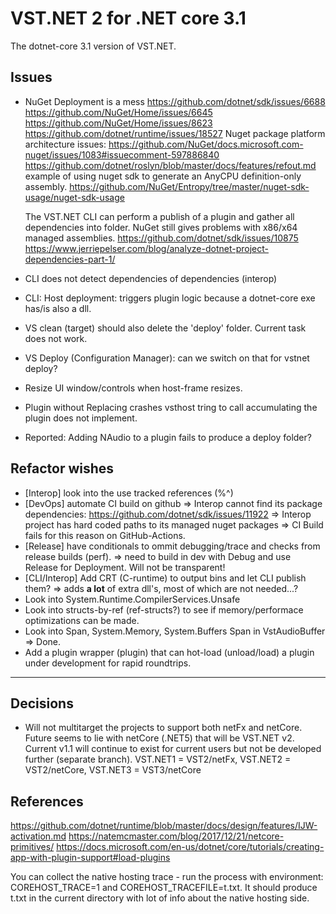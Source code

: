 # VST.NET 2 for .NET core 3.1

The dotnet-core 3.1 version of VST.NET.

## Issues

* NuGet Deployment is a mess
  https://github.com/dotnet/sdk/issues/6688
  https://github.com/NuGet/Home/issues/6645
  https://github.com/NuGet/Home/issues/8623
  https://github.com/dotnet/runtime/issues/18527
  Nuget package platform architecture issues:
  https://github.com/NuGet/docs.microsoft.com-nuget/issues/1083#issuecomment-597886840
  https://github.com/dotnet/roslyn/blob/master/docs/features/refout.md
  example of using nuget sdk to generate an AnyCPU definition-only assembly.
  https://github.com/NuGet/Entropy/tree/master/nuget-sdk-usage/nuget-sdk-usage

  The VST.NET CLI can perform a publish of a plugin and gather all dependencies into folder.
  NuGet still gives problems with x86/x64 managed assemblies.
  https://github.com/dotnet/sdk/issues/10875
  https://www.jerriepelser.com/blog/analyze-dotnet-project-dependencies-part-1/

* CLI does not detect dependencies of dependencies (interop)
* CLI: Host deployment: triggers plugin logic because a dotnet-core exe has/is also a dll.

* VS clean (target) should also delete the 'deploy' folder. Current task does not work.
* VS Deploy (Configuration Manager): can we switch on that for vstnet deploy?

* Resize UI window/controls when host-frame resizes.
* Plugin without Replacing crashes vsthost tring to call accumulating the plugin does not implement.
* Reported: Adding NAudio to a plugin fails to produce a deploy folder?

## Refactor wishes

* [Interop] look into the use tracked references (%^)
* [DevOps] automate CI build on github
    => Interop cannot find its package dependencies: https://github.com/dotnet/sdk/issues/11922
    => Interop project has hard coded paths to its managed nuget packages
    => CI Build fails for this reason on GitHub-Actions.
* [Release] have conditionals to ommit debugging/trace and checks from release builds (perf).
    => need to build in dev with Debug and use Release for Deployment. Will not be transparent!
* [CLI/Interop] Add CRT (C-runtime) to output bins and let CLI publish them?
    => adds **a lot** of extra dll's, most of which are not needed...?
* Look into System.Runtime.CompilerServices.Unsafe
* Look into structs-by-ref (ref-structs?) to see if memory/performace optimizations can be made.
* Look into Span<T>, System.Memory, System.Buffers
    Span<T> in VstAudioBuffer => Done.
* Add a plugin wrapper (plugin) that can hot-load (unload/load) a plugin under development for rapid roundtrips.

---

## Decisions

* Will not multitarget the projects to support both netFx and netCore. 
Future seems to lie with netCore (.NET5) that will be VST.NET v2.
Current v1.1 will continue to exist for current users but not be developed further (separate branch).
VST.NET1 = VST2/netFx, VST.NET2 = VST2/netCore, VST.NET3 = VST3/netCore

## References

https://github.com/dotnet/runtime/blob/master/docs/design/features/IJW-activation.md
https://natemcmaster.com/blog/2017/12/21/netcore-primitives/
https://docs.microsoft.com/en-us/dotnet/core/tutorials/creating-app-with-plugin-support#load-plugins

You can collect the native hosting trace - run the process with environment: COREHOST_TRACE=1 and COREHOST_TRACEFILE=t.txt.
It should produce t.txt in the current directory with lot of info about the native hosting side.
